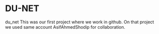 # DU-NET
du_net
This was our first project where we work in github. On that project we used same account AsifAhmedShodip for collaboration.
